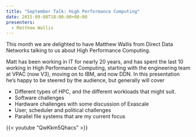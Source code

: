 ```yaml
---
title: "September Talk: High Performance Computing"
date: 2015-09-08T18:00:00+08:00
presenters:
  - Matthew Wallis
---
```


This month we are delighted to have Matthew Wallis from Direct Data
Networks talking to us about High Performance Computing.
<!--more-->

Matt has been working in IT for nearly 20 years, and has spent the
last 10 working in High Performance Computing, starting with the
engineering team at VPAC (now V3), moving on to IBM, and now DDN. In
this presentation he’s happy to be steered by the audience, but
generally will cover

* Different types of HPC, and the different workloads that might suit.
* Software challenges
* Hardware challenges with some discussion of Exascale
* User, scheduler and political challenges
* Parallel file systems that are my current focus

{{< youtube "QwKkm5Qhacs" >}}
